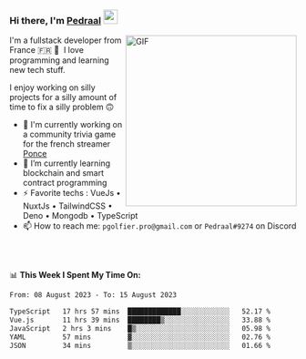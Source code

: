 ### Hi there, I'm <a href="https://pedraal.dev" target="_blank">Pedraal</a> <img src="https://media.giphy.com/media/hvRJCLFzcasrR4ia7z/giphy.gif" width="25px">
<img align="right" alt="GIF" src="https://pedraal.dev/avatar.png" width="300" height="300" />

I'm a fullstack developer from France 🇫🇷 🥖 &nbsp;I love programming and learning new
tech stuff.

I enjoy working on silly projects for a silly amount of time to fix a silly problem 🙃

- 🔭  I'm currently working on a community trivia game for the french streamer <a href="https://twitch.tv/ponce" target="_blank">Ponce</a>
- 🌱 I’m currently learning blockchain and smart contract programming
- ⚡ Favorite techs : VueJs &bull; NuxtJs &bull; TailwindCSS &bull; Deno &bull; Mongodb &bull; TypeScript
- 📫 How to reach me: `pgolfier.pro@gmail.com` or `Pedraal#9274` on Discord

<br>
<br>

📊 **This Week I Spent My Time On:**
<!--START_SECTION:waka-->

```txt
From: 08 August 2023 - To: 15 August 2023

TypeScript   17 hrs 57 mins  █████████████░░░░░░░░░░░░   52.17 %
Vue.js       11 hrs 39 mins  ████████▒░░░░░░░░░░░░░░░░   33.88 %
JavaScript   2 hrs 3 mins    █▒░░░░░░░░░░░░░░░░░░░░░░░   05.98 %
YAML         57 mins         ▓░░░░░░░░░░░░░░░░░░░░░░░░   02.76 %
JSON         34 mins         ▒░░░░░░░░░░░░░░░░░░░░░░░░   01.66 %
```

<!--END_SECTION:waka-->
